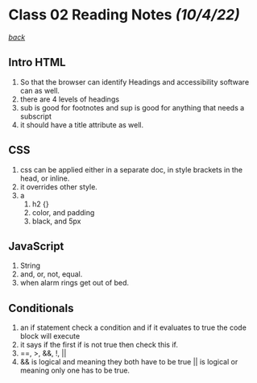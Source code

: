 # Class 02 Reading Notes *(10/4/22)*

[*back*](../README.md)

## Intro HTML

1. So that the browser can identify Headings and accessibility software can as well.
2. there are 4 levels of headings
3. sub is good for footnotes and sup is good for anything that needs a subscript
4. it should have a title attribute as well.

## CSS

1. css can be applied either in a separate doc, in style brackets in the head, or inline.
2. it overrides other style.
3. a
    1. h2 {}
    2. color, and padding
    3. black, and 5px

## JavaScript

1. String
2. and, or, not, equal.
3. when alarm rings get out of bed.

## Conditionals

1. an if statement check a condition and if it evaluates to true the code block will execute
2. it says if the first if is not true then check this if.
3. ==, >, &&, !, ||
4. && is logical and meaning they both have to be true || is logical or meaning only one has to be true.
